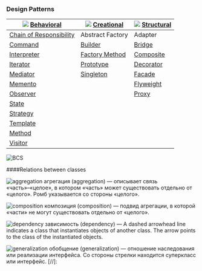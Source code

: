 ### Design Patterns

| ![][B] [Behavioral]  | ![][C] [Creational] | ![][S] [Structural] |
| ------------- | ------------- | ------------- |
| [Chain of Responsibility] | Abstract Factory | Adapter |
| [Command] | [Builder] | [Bridge] |
| [Interpreter] | [Factory Method] | [Composite] |
| [Iterator] | [Prototype] | [Decorator] |
| [Mediator] | [Singleton] | [Facade] |
| [Memento] |  | [Flyweight] |
| [Observer] |  | [Proxy] |
| [State] |  |  |
| [Strategy] |  |  |
| [Template] |  |  |
| [Method] |  |  |
| [Visitor] |  |  |

![BCS]

####Relations between classes

 ![aggregation] агрегация (aggregation) — описывает связь «часть»–«целое», в котором «часть» может существовать отдельно от «целого». Ромб указывается со стороны «целого».

 ![composition] композиция (composition) — подвид агрегации, в которой «части» не могут существовать отдельно от «целого».

 ![dependency] зависимость (dependency) — A dashed arrowhead line indicates a class that instantiates objects of another class. The arrow points to the class of the instantiated objects.


 ![generalization] обобщение (generalization) — отношение наследования или реализации интерфейса. Со стороны стрелки находится суперкласс или интерфейс.
[//]:

[B]: https://habrastorage.org/getpro/habr/post_images/262/c9e/d92/262c9ed9247e232f099d35de841bf5d9.png
[C]: https://habrastorage.org/getpro/habr/post_images/8fd/16f/b0f/8fd16fb0fc58c0dc3291abe1d98abb12.png
[S]: https://habrastorage.org/getpro/habr/post_images/3d2/c67/1bf/3d2c671bfcaa92b6a7ee0eb185247dc8.png
[BCS]: https://habrastorage.org/getpro/habr/post_images/349/055/ba9/349055ba96e21b43c7d3e506d4920bc8.jpg
[aggregation]: https://habrastorage.org/getpro/habr/post_images/ca8/dca/2a5/ca8dca2a537a1ec8044e88984c3f8b02.png
[composition]: https://habrastorage.org/getpro/habr/post_images/4de/b17/e66/4deb17e6696fc05e610d73ca47b1a49a.png
[dependency]: https://habrastorage.org/getpro/habr/post_images/43b/4e7/9ac/43b4e79ac9d10a4f8b57859b019c7c24.png
[generalization]: https://habrastorage.org/getpro/habr/post_images/aa6/efe/a5f/aa6efea5f552569c7fa6ce4e5603e684.png
[logo]: https://github.com/adam-p/markdown-here/raw/master/src/common/images/icon48.png
[Behavioral]: <https://github.com/olegre/DesignPatterns/tree/master/Behavioral/>
[Chain of Responsibility]: <https://github.com/olegre/DesignPatterns/tree/master/Behavioral/ChainOfResponsobility>
[Command]: <https://github.com/olegre/DesignPatterns/tree/master/Behavioral/Command>
[Interpreter]: <https://github.com/olegre/DesignPatterns/tree/master/Behavioral/Interpreter>
[Iterator]: <https://github.com/olegre/DesignPatterns/tree/master/Behavioral/Iterator>
[Mediator]: <https://github.com/olegre/DesignPatterns/tree/master/Behavioral/Mediator>
[Memento]: <https://github.com/olegre/DesignPatterns/tree/master/Behavioral/Memento>
[Observer]: <https://github.com/olegre/DesignPatterns/tree/master/Behavioral/Observer>
[State]: <https://github.com/olegre/DesignPatterns/tree/master/Behavioral/State>
[Strategy]: <https://github.com/olegre/DesignPatterns/tree/master/Behavioral/Strategy>
[Template]: <https://github.com/olegre/DesignPatterns/tree/master/Behavioral/Template>
[Method]: <https://github.com/olegre/DesignPatterns/tree/master/Behavioral/Method>
[Visitor]: <https://github.com/olegre/DesignPatterns/tree/master/Behavioral/Visitor>
[Creational]: <https://github.com/olegre/DesignPatterns/tree/master/Creational/>
[Abstract Factory]: <https://github.com/olegre/DesignPatterns/tree/master/Creational/AbstractFactory>
[Builder]: <https://github.com/olegre/DesignPatterns/tree/master/Creational/Builder>
[Factory Method]: <https://github.com/olegre/DesignPatterns/tree/master/Creational/FactoryMethod>
[Prototype]: <https://github.com/olegre/DesignPatterns/tree/master/Creational/Prototype>
[Singleton]: <https://github.com/olegre/DesignPatterns/tree/master/Creational/Singleton>
[Structural]: <https://github.com/olegre/DesignPatterns/tree/master/Structural/>
[Adapter]: <https://github.com/olegre/DesignPatterns/tree/master/Structural/Adapter>
[Bridge]: <https://github.com/olegre/DesignPatterns/tree/master/Structural/Bridge>
[Composite]: <https://github.com/olegre/DesignPatterns/tree/master/Structural/Composite>
[Decorator]: <https://github.com/olegre/DesignPatterns/tree/master/Structural/Decorator>
[Facade]: <https://github.com/olegre/DesignPatterns/tree/master/Structural/Facade>
[Flyweight]: <https://github.com/olegre/DesignPatterns/tree/master/Structural/Flyweight>
[Proxy]: <https://github.com/olegre/DesignPatterns/tree/master/Structural/Proxy>

